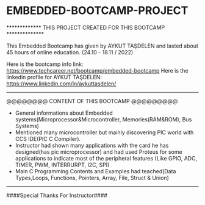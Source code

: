 # EMBEDDED-BOOTCAMP-PROJECT

************* THIS PROJECT CREATED FOR THIS BOOTCAMP **************

This Embedded Bootcamp has given by AYKUT TAŞDELEN and lasted about 45 hours of online education. (24.10 - 18.11 / 2022)

Here is the bootcamp info link: https://www.techcareer.net/bootcamp/embedded-bootcamp
Here is the linkedin profile for AYKUT TAŞDELEN: https://www.linkedin.com/in/aykuttasdelen/

--------------------------------------------------------------------------------

@@@@@@@@ CONTENT OF THIS BOOTCAMP @@@@@@@@@

* General informations about Embedded systems(Microprocessor&Microcontroller, Memories(RAM&ROM), Bus Systems) 
* Mentioned many microcontroller but mainly discovering PIC world with CCS IDE(PIC C Compiler).
* Instructor had shown many applications with the card he has designed(has pic microprocessor) and had used Proteus for some applications to indicate most of the     peripheral features (Like GPIO, ADC, TIMER, PWM, INTERRURPT, I2C, SPI) 
* Main C Programming Contents and Examples had teached(Data Types,Loops, Functions, Pointers, Array, File, Struct & Union)

--------------------------------------------------------------------------------

####Special Thanks For Instructor####
